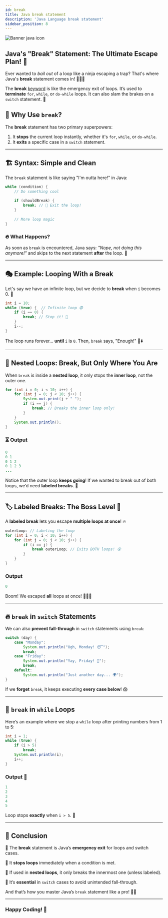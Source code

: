 ```yaml
---
id: break
title: Java break statement
description: 'Java Language break statement'
sidebar_position: 8
---
```

![Banner java icon](@site/static/img/kits/java/banner-java-icon.png)

## Java's "Break" Statement: The Ultimate Escape Plan! 🚀

Ever wanted to *bail out* of a loop like a ninja escaping a trap? That's where Java's **break** statement comes in! 🏃‍♂️💨

The **break** [keyword](../Java%20Language%20Basics/keywords.md) is like the emergency exit of loops. It’s used to **terminate** `for`, `while`, or `do-while` loops. It can also slam the brakes on a `switch` statement. 🚦

## 🛑 Why Use `break`?

The **break** statement has two primary superpowers:

1. It **stops** the current loop instantly, whether it's `for`, `while`, or `do-while`.
2. It **exits** a specific case in a `switch` statement.

---

## 🏗️ Syntax: Simple and Clean

The `break` statement is like saying "I'm outta here!" in Java:

```java
while (condition) {
    // Do something cool
    
    if (shouldBreak) {
        break; // 🚀 Exit the loop!
    }
    
    // More loop magic
}
```

### 🔥 What Happens?

As soon as `break` is encountered, Java says: *"Nope, not doing this anymore!"* and skips to the next statement **after** the loop. 👋

---

## 🎭 Example: Looping With a Break

Let's say we have an infinite loop, but we decide to **break** when `i` becomes 0. 🛑

```java
int i = 10;
while (true) {  // Infinite loop 😨
    if (i == 0) {
        break; // Stop it! 🚦
    }
    i--;
}
```

The loop runs forever... **until** `i` is `0`. Then, `break` says, "Enough!" 🎤⬇️

---

## 🔄 Nested Loops: Break, But Only Where You Are  

When `break` is inside a **nested loop**, it only stops the **inner loop**, not the outer one.

```java
for (int i = 0; i < 10; i++) {
    for (int j = 0; j < 10; j++) {
        System.out.print(j + " ");
        if (i == j) {
            break; // Breaks the inner loop only!
        }
    }
    System.out.println();
}
```

### ⏳ Output

```java
0
0 1
0 1 2
0 1 2 3
...
```

Notice that the outer loop **keeps going**! If we wanted to break out of both loops, we’d need **labeled breaks**. 🎯

---

## 🏷️ Labeled Breaks: The Boss Level 🚀

A **labeled break** lets you escape **multiple loops at once**! 🔥

```java
outerLoop: // Labeling the loop
for (int i = 0; i < 10; i++) {
    for (int j = 0; j < 10; j++) {
        if (i == j) {
            break outerLoop; // Exits BOTH loops! 😲
        }
    }
}
```

### Output

```java
0
```

Boom! We escaped **all** loops at once! 🏃‍♂️💨

---

## 🔥 `break` in `switch` Statements

We can also **prevent fall-through** in `switch` statements using `break`:

```java
switch (day) {
    case "Monday":
        System.out.println("Ugh, Monday! 😴");
        break;
    case "Friday":
        System.out.println("Yay, Friday! 🎉");
        break;
    default:
        System.out.println("Just another day... 🌍");
}
```

If we **forget** `break`, it keeps executing **every case below**! 😱

---

## 🛑 `break` in `while` Loops

Here’s an example where we stop a `while` loop after printing numbers from 1 to 5:

```java
int i = 1;
while (true) {
    if (i > 5)
        break;
    System.out.println(i);
    i++;
}
```

### Output 🚀

```java
1
2
3
4
5
```

Loop stops **exactly** when `i > 5`. 🎯

---

## 🎯 Conclusion

🔹 The **break** statement is Java’s **emergency exit** for loops and switch cases.

🔹 It **stops loops** immediately when a condition is met.

🔹 If used in **nested loops**, it only breaks the innermost one (unless labeled).

🔹 It’s **essential** in `switch` cases to avoid unintended fall-through.

And that’s how you master Java’s `break` statement like a pro! 🚀🔥

---

### Happy Coding! 🎉
